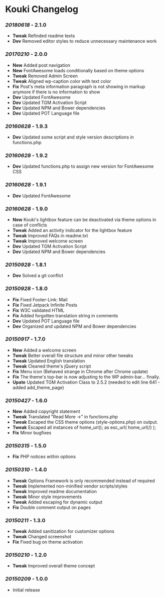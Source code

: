 # Kouki Changelog

### *20180618* - 2.1.0
* **Tweak** Refinded readme texts
* **Dev** Removed editor styles to reduce unnecessary maintenance work

### *20170210* - 2.0.0
* **New** Added post navigation
* **New** FontAwesome loads conditionally based on theme options
* **Tweak** Removed Admin Screen
* **Tweak** Aligned wp-caption color with text color
* **Fix** Post's meta information paragraph is not showing in markup anymore if there is no information to show
* **Dev** Updated FontAwesome
* **Dev** Updated TGM Activation Script
* **Dev** Updated NPM and Bower dependencies
* **Dev** Updated POT Language file

### *20160628* - 1.9.3
* **Dev** Updated some script and style version descriptions in functions.php

### *20160628* - 1.9.2
* **Dev** Updated functions.php to assign new version for FontAwesome CSS

### *20160628* - 1.9.1
* **Dev** Updated FontAwesome

### *20160628* - 1.9.0
* **New** Kouki's lightbox feature can be deactivated via theme options in case of conflicts
* **Tweak** Added an activity indicator for the lightbox feature
* **Tweak** Improved FAQs in readme.txt
* **Tweak** Improved welcome screen
* **Dev** Updated TGM Activation Script
* **Dev** Updated NPM and Bower dependencies

### *20150928* - 1.8.1
* **Dev** Solved a git conflict

### *20150928* - 1.8.0
* **Fix** Fixed Footer-Link: Mail
* **Fix** Fixed Jetpack Infinite Posts
* **Fix** W3C validated HTML
* **Fix** Added forgotten translation string in comments
* **Dev** Updated POT Language file
* **Dev** Organized and updated NPM and Bower dependencies

### *20150917* - 1.7.0
* **New** Added a welcome screen
* **Tweak** Better overall file structure and minor other tweaks
* **Tweak** Updated English translation
* **Tweak** Cleaned theme's jQuery script
* **Fix** Menu icon (Behaved strange in Chrome after Chrome update)
* **Fix** The theme's top-bar is now adjusting to the WP admin-bar... finally.
* **Upate** Updated TGM Activation Class to 2.5.2 (needed to edit line 641 - added add_theme_page)

### *20150427* - 1.6.0
* **New** Added copyright statement
* **Tweak** Translated "Read More &rarr;" in functions.php
* **Tweak** Escaped the CSS theme options (style-options.php) on output.
* **Tweak** Escaped all instances of home_url(); as esc_url( home_url(/) );
* **Fix** Minor bugfixes

### *20150315* - 1.5.0
* **Fix** PHP notices within options

### *20150310* - 1.4.0
* **Tweak** Options Framework is only recommended instead of required
* **Tweak** Implemented non-minified vendor scripts/styles
* **Tweak** Improved readme documentation
* **Tweak** Minor style improvements
* **Tweak** Added escaping for dynamic output
* **Fix** Double comment output on pages

### *20150211* - 1.3.0
* **Tweak** Added sanitization for customizer options
* **Tweak** Changed screenshot
* **Fix** Fixed bug on theme activation

### *20150210* - 1.2.0
* **Tweak** Improved overall theme concept

### *20150209* - 1.0.0
* Initial release
